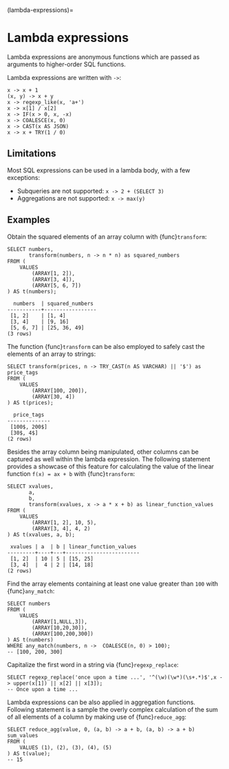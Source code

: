 (lambda-expressions)=

# Lambda expressions

Lambda expressions are anonymous functions which are passed as
arguments to higher-order SQL functions.

Lambda expressions are written with `->`:

```
x -> x + 1
(x, y) -> x + y
x -> regexp_like(x, 'a+')
x -> x[1] / x[2]
x -> IF(x > 0, x, -x)
x -> COALESCE(x, 0)
x -> CAST(x AS JSON)
x -> x + TRY(1 / 0)
```

## Limitations

Most SQL expressions can be used in a lambda body, with a few exceptions:

- Subqueries are not supported: `x -> 2 + (SELECT 3)`
- Aggregations are not supported: `x -> max(y)`

## Examples

Obtain the squared elements of an array column with {func}`transform`:

```
SELECT numbers,
       transform(numbers, n -> n * n) as squared_numbers
FROM (
    VALUES
        (ARRAY[1, 2]),
        (ARRAY[3, 4]),
        (ARRAY[5, 6, 7])
) AS t(numbers);
```

```text
  numbers  | squared_numbers
-----------+-----------------
 [1, 2]    | [1, 4]
 [3, 4]    | [9, 16]
 [5, 6, 7] | [25, 36, 49]
(3 rows)
```

The function {func}`transform` can be also employed to safely cast the elements
of an array to strings:

```
SELECT transform(prices, n -> TRY_CAST(n AS VARCHAR) || '$') as price_tags
FROM (
    VALUES
        (ARRAY[100, 200]),
        (ARRAY[30, 4])
) AS t(prices);
```

```text
  price_tags
--------------
 [100$, 200$]
 [30$, 4$]
(2 rows)
```

Besides the array column being manipulated,
other columns can be captured as well within the lambda expression.
The following statement provides a showcase of this feature
for calculating the value of the linear function `f(x) = ax + b`
with {func}`transform`:

```
SELECT xvalues,
       a,
       b,
       transform(xvalues, x -> a * x + b) as linear_function_values
FROM (
    VALUES
        (ARRAY[1, 2], 10, 5),
        (ARRAY[3, 4], 4, 2)
) AS t(xvalues, a, b);
```

```text
 xvalues | a  | b | linear_function_values
---------+----+---+------------------------
 [1, 2]  | 10 | 5 | [15, 25]
 [3, 4]  |  4 | 2 | [14, 18]
(2 rows)
```

Find the array elements containing at least one value greater than `100`
with {func}`any_match`:

```
SELECT numbers
FROM (
    VALUES
        (ARRAY[1,NULL,3]),
        (ARRAY[10,20,30]),
        (ARRAY[100,200,300])
) AS t(numbers)
WHERE any_match(numbers, n ->  COALESCE(n, 0) > 100);
-- [100, 200, 300]
```

Capitalize the first word in a string via {func}`regexp_replace`:

```
SELECT regexp_replace('once upon a time ...', '^(\w)(\w*)(\s+.*)$',x -> upper(x[1]) || x[2] || x[3]);
-- Once upon a time ...
```

Lambda expressions can be also applied in aggregation functions.
Following statement is a sample the overly complex calculation of the sum of all elements of a column
by making use of {func}`reduce_agg`:

```
SELECT reduce_agg(value, 0, (a, b) -> a + b, (a, b) -> a + b) sum_values
FROM (
    VALUES (1), (2), (3), (4), (5)
) AS t(value);
-- 15
```
